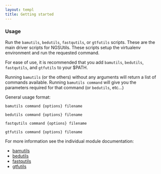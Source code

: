 ```yaml
---
layout: templ
title: Getting started
---
```


### Usage

Run the `bamutils`, `bedutils`, `fastqutils`, or `gtfutils` scripts. These are the main driver scripts
for NGSUtils. These scripts setup the virtualenv environment and run the requested command.

For ease of use, it is recommended that you add `bamutils`, `bedutils`, `fastqutils`, and `gtfutils` to your $PATH.

Running `bamutils` (or the others) without any arguments will return a list of commands available.  Running `bamutils command`
will give you the parameters required for that command (or `bedutils`, etc...)

General usage format:

    bamutils command {options} filename

    bedutils command {options} filename 

    fastqutils command {options} filename

    gtfutils command {options} filename

For more information see the individual module documentation:
* [bamutils](/modules/bamutils)
* [bedutils](/modules/bedutils)
* [fastqutils](/modules/fastqutils)
* [gtfutils](/modules/gtfutils)
